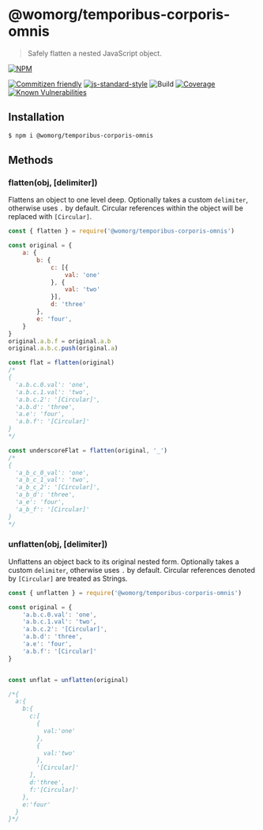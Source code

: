 # @womorg/temporibus-corporis-omnis
> Safely flatten a nested JavaScript object.

[![NPM](https://nodei.co/npm/@womorg/temporibus-corporis-omnis.png?compact=true)](https://nodei.co/npm/@womorg/temporibus-corporis-omnis/)

[![Commitizen friendly](https://img.shields.io/badge/commitizen-friendly-brightgreen.svg)](http://commitizen.github.io/cz-cli/)
[![js-standard-style](https://img.shields.io/badge/code%20style-standard-brightgreen.svg)](http://standardjs.com)
![Build](https://github.com/womorg/temporibus-corporis-omnis/workflows/Build/badge.svg)
[![Coverage](https://coveralls.io/repos/github/jessie-codes/@womorg/temporibus-corporis-omnis/badge.svg?branch=master)](https://coveralls.io/github/jessie-codes/@womorg/temporibus-corporis-omnis?branch=master)
[![Known Vulnerabilities](https://snyk.io/test/github/jessie-codes/@womorg/temporibus-corporis-omnis/badge.svg)](https://snyk.io/test/github/jessie-codes/@womorg/temporibus-corporis-omnis)

## Installation

``` bash
$ npm i @womorg/temporibus-corporis-omnis
```

## Methods

### flatten(obj, [delimiter])

Flattens an object to one level deep. Optionally takes a custom `delimiter`, otherwise uses `.` by default. Circular references within the object will be replaced with `[Circular]`.

``` javascript
const { flatten } = require('@womorg/temporibus-corporis-omnis')

const original = {
    a: {
        b: {
            c: [{
                val: 'one'
            }, {
                val: 'two'
            }],
            d: 'three'
        },
        e: 'four',
    }
}
original.a.b.f = original.a.b
original.a.b.c.push(original.a)

const flat = flatten(original)
/*
{
  'a.b.c.0.val': 'one',
  'a.b.c.1.val': 'two',
  'a.b.c.2': '[Circular]',
  'a.b.d': 'three',
  'a.e': 'four',
  'a.b.f': '[Circular]'
}
*/

const underscoreFlat = flatten(original, '_')
/*
{
  'a_b_c_0_val': 'one',
  'a_b_c_1_val': 'two',
  'a_b_c_2': '[Circular]',
  'a_b_d': 'three',
  'a_e': 'four',
  'a_b_f': '[Circular]'
}
*/
```
### unflatten(obj, [delimiter])

Unflattens an object back to its original nested form. Optionally takes a custom `delimiter`, otherwise uses `.` by default. Circular references denoted by `[Circular]` are treated as Strings.

``` javascript
const { unflatten } = require('@womorg/temporibus-corporis-omnis')

const original = {
    'a.b.c.0.val': 'one',
    'a.b.c.1.val': 'two',
    'a.b.c.2': '[Circular]',
    'a.b.d': 'three',
    'a.e': 'four',
    'a.b.f': '[Circular]'
}


const unflat = unflatten(original)

/*{
  a:{
    b:{
      c:[
        {
          val:'one'
        },
        {
          val:'two'
        },
        '[Circular]'
      ],
      d:'three',
      f:'[Circular]'
    },
    e:'four'
  }
}*/
```